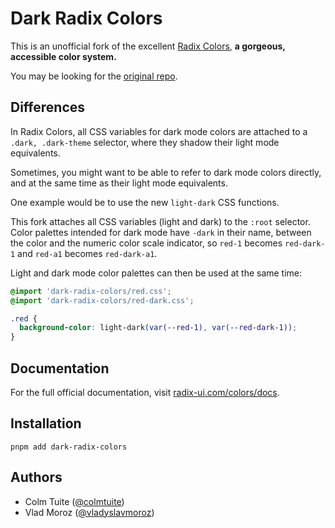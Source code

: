 # Dark Radix Colors

This is an unofficial fork of the excellent [Radix Colors](https://radix-ui.com/colors), **a gorgeous, accessible color system.**

You may be looking for the [original repo](https://github.com/radix-ui/colors).

## Differences

In Radix Colors, all CSS variables for dark mode colors are attached to a `.dark, .dark-theme` selector, where they shadow their light mode equivalents.

Sometimes, you might want to be able to refer to dark mode colors directly, and at the same time as their light mode equivalents.

One example would be to use the new `light-dark` CSS functions.

This fork attaches all CSS variables (light and dark) to the `:root` selector. Color palettes intended for dark mode have `-dark` in their name, between the color and the numeric color scale indicator, so `red-1` becomes `red-dark-1` and `red-a1` becomes `red-dark-a1`.

Light and dark mode color palettes can then be used at the same time:

```css
@import 'dark-radix-colors/red.css';
@import 'dark-radix-colors/red-dark.css';

.red {
  background-color: light-dark(var(--red-1), var(--red-dark-1));
}
```

## Documentation

For the full official documentation, visit [radix-ui.com/colors/docs](https://radix-ui.com/colors/docs).

## Installation

`pnpm add dark-radix-colors`

## Authors

- Colm Tuite ([@colmtuite](https://twitter.com/colmtuite))
- Vlad Moroz ([@vladyslavmoroz](https://twitter.com/vladyslavmoroz))
